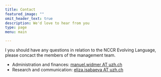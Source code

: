 ```yaml
---
title: Contact
featured_image: ""
omit_header_text: true
description: We'd love to hear from you
type: page
menu: main

---
```


I you should have any questions in relation to the NCCR Evolving Language, please concact the members of the management team.

* Administration and finances: [manuel.widmer AT uzh.ch](mailto:manuel.widmer@uzh.ch)
* Research and communication: [eliza.isabaeva AT uzh.ch](mailto:eliza.isabaeva@uzh.ch)
